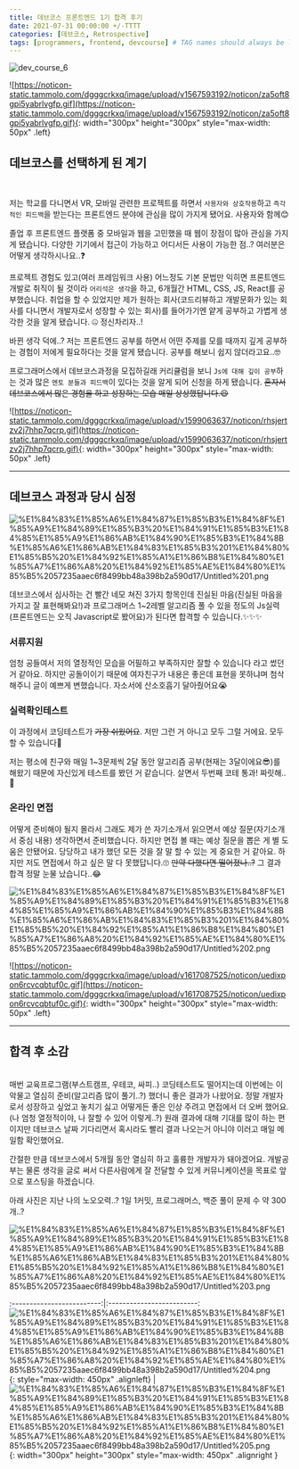 ```yaml
---
title: 데브코스 프론트엔드 1기 합격 후기
date: 2021-07-31 00:00:00 +/-TTTT
categories: [데브코스, Retrospective]
tags: [programmers, frontend, devcourse] # TAG names should always be lowercase
---
```


![dev_course_6](../../assets/img/posts/dev_course_6.png)

![https://noticon-static.tammolo.com/dgggcrkxq/image/upload/v1567593192/noticon/za5oft8gpi5yabrlvgfp.gif](https://noticon-static.tammolo.com/dgggcrkxq/image/upload/v1567593192/noticon/za5oft8gpi5yabrlvgfp.gif){: width="300px" height="300px" style="max-width: 50px" .left}

## 데브코스를 선택하게 된 계기

<br/>

저는 학교를 다니면서 VR, 모바일 관련한 프로젝트를 하면서 `사용자와 상호작용`하고 `즉각적인 피드백`을 받는다는 프론트엔드 분야에 관심을 많이 가지게 됐어요. 사용자와 함께😊

졸업 후 프론트엔드 플랫폼 중 모바일과 웹을 고민했을 때 웹이 장점이 많아 관심을 가지게 됐습니다. 다양한 기기에서 접근이 가능하고 어디서든 사용이 가능한 점..?
여러분은 어떻게 생각하시나요..❓

프로젝트 경험도 있고(여러 프레임워크 사용) 어느정도 기본 문법만 익히면 프론트엔드 개발로 취직이 될 것이라 `어리석은 생각`을 하고, 6개월간 HTML, CSS, JS, React를 공부했습니다. 취업을 할 수 있었지만 제가 원하는 회사(코드리뷰하고 개발문화가 있는 회사를 다니면서 개발자로서 성장할 수 있는 회사)를 들어가기엔 얕게 공부하고 가볍게 생각한 것을 알게 됐습니다. 🤐 정신차리자..!

바뀐 생각 덕에..? 저는 프론트엔드 공부를 하면서 어떤 주제를 모를 때까지 깊게 공부하는 경험이 저에게 필요하다는 것을 알게 됐습니다. 공부를 해보니 쉽지 않더라고요..🤓

프로그래머스에서 데브코스과정을 모집하길래 커리큘럼을 보니 `Js에 대해 깊이 공부`하는 것과 많은 `멘토 분들과 피드백`이 있다는 것을 알게 되어 신청을 하게 됐습니다. ~~혼자서 데브코스에서 많은 경험을 하고 성장하는 모습 매일 상상했답니다.😆~~

![https://noticon-static.tammolo.com/dgggcrkxq/image/upload/v1599063637/noticon/rhsjertzv2j7hhp7qcrp.gif](https://noticon-static.tammolo.com/dgggcrkxq/image/upload/v1599063637/noticon/rhsjertzv2j7hhp7qcrp.gif){: width="300px" height="300px" style="max-width: 50px" .left}

<hr>

## 데브코스 과정과 당시 심정

![%E1%84%83%E1%85%A6%E1%84%87%E1%85%B3%E1%84%8F%E1%85%A9%E1%84%89%E1%85%B3%20%E1%84%91%E1%85%B3%E1%84%85%E1%85%A9%E1%86%AB%E1%84%90%E1%85%B3%E1%84%8B%E1%85%A6%E1%86%AB%E1%84%83%E1%85%B3%201%E1%84%80%E1%85%B5%20%E1%84%92%E1%85%A1%E1%86%B8%E1%84%80%E1%85%A7%E1%86%A8%20%E1%84%92%E1%85%AE%E1%84%80%E1%85%B5%2057235aaec6f8499bb48a398b2a590d17/Untitled%201.png](../../assets/img/posts/dev_course_1.png)

데브코스에서 심사하는 건 빨간 네모 쳐진 3가지 항목인데 진실된 마음(진실된 마음을 가지고 잘 표현해봐요!)과 프로그래머스 1~2레벨 알고리즘 풀 수 있을 정도의 Js실력(프론트엔드는 오직 Javascript로 봤어요)가 된다면 합격할 수 있습니다.✨✨✨

### 서류지원

엄청 공들여서 저의 열정적인 모습을 어필하고 부족하지만 잘할 수 있습니다 라고 썼던거 같아요. 하지만 공돌이이기 때문에 여자친구가 내용은 좋은데 표현을 못하냐며 첨삭 해주니 글이 예쁘게 변했습니다. 자소서에 산소호흡기 달아줬어요😭

### 실력확인테스트

이 과정에서 코딩테스트가 ~~가장 쉬웠어요~~. 저만 그런 거 아니고 모두 그럴 거에요. 모두 할 수 있습니다🙌

저는 평소에 친구와 매일 1~3문제씩 2달 동안 알고리즘 공부(현재는 3달이에요😎)를 해왔기 때문에 자신있게 테스트를 봤던 거 같습니다. 살면서 두번째 코테 통과! 짜릿해..🎊

### 온라인 면접

어떻게 준비해야 될지 몰라서 그래도 제가 쓴 자기소개서 읽으면서 예상 질문(자기소개서 중심 내용) 생각하면서 준비했습니다. 하지만 면접 볼 때는 예상 질문을 뽑은 게 별 도움은 안됐어요. 당당하고 내가 했던 모든 것을 잘 말 할 수 있는 게 중요한 거 같아요. 하지만 저도 면접에서 하고 싶은 말 다 못했답니다.🙄 ~~만약 다했다면 떨어졌나..?~~ 그 결과 합격 정말 눈물 났습니다..😂

![%E1%84%83%E1%85%A6%E1%84%87%E1%85%B3%E1%84%8F%E1%85%A9%E1%84%89%E1%85%B3%20%E1%84%91%E1%85%B3%E1%84%85%E1%85%A9%E1%86%AB%E1%84%90%E1%85%B3%E1%84%8B%E1%85%A6%E1%86%AB%E1%84%83%E1%85%B3%201%E1%84%80%E1%85%B5%20%E1%84%92%E1%85%A1%E1%86%B8%E1%84%80%E1%85%A7%E1%86%A8%20%E1%84%92%E1%85%AE%E1%84%80%E1%85%B5%2057235aaec6f8499bb48a398b2a590d17/Untitled%202.png](../../assets/img/posts/dev_course_2.png)

![https://noticon-static.tammolo.com/dgggcrkxq/image/upload/v1617087525/noticon/uedixpon6rcvcqbtuf0c.gif](https://noticon-static.tammolo.com/dgggcrkxq/image/upload/v1617087525/noticon/uedixpon6rcvcqbtuf0c.gif){: width="300px" height="300px" style="max-width: 50px" .left}

<hr>

## 합격 후 소감

<br/>
매번 교육프로그램(부스트캠프, 우테코, 싸피..) 코딩테스트도 떨어지는데 이번에는 이 악물고 열심히 준비(알고리즘 많이 풀기..?) 했더니 좋은 결과가 나왔어요. 정말 개발자로서 성장하고 싶었고 놓치기 싫고 어떻게든 좋은 인상 주려고 면접에서 더 오버 했어요.(나 엄청 열정적이야, 나 잘할 수 있어 이렇게..?) 원래 결과에 대해 기대를 많이 하는 편이지만 데브코스 날짜 기다리면서 혹시라도 빨리 결과 나오는거 아니야 이러고 매일 메일함 확인했어요.

간절한 만큼 데브코스에서 5개월 동안 열심히 하고 훌륭한 개발자가 돼야겠어요. 개발공부는 물론 생각을 글로 써서 다른사람에게 잘 전달할 수 있게 커뮤니케이션을 목표로 앞으로 포스팅을 하겠습니다.

아래 사진은 지난 나의 노오오력..? 1일 1커밋, 프로그래머스, 백준 풀이 문제 수 약 300개..?

![%E1%84%83%E1%85%A6%E1%84%87%E1%85%B3%E1%84%8F%E1%85%A9%E1%84%89%E1%85%B3%20%E1%84%91%E1%85%B3%E1%84%85%E1%85%A9%E1%86%AB%E1%84%90%E1%85%B3%E1%84%8B%E1%85%A6%E1%86%AB%E1%84%83%E1%85%B3%201%E1%84%80%E1%85%B5%20%E1%84%92%E1%85%A1%E1%86%B8%E1%84%80%E1%85%A7%E1%86%A8%20%E1%84%92%E1%85%AE%E1%84%80%E1%85%B5%2057235aaec6f8499bb48a398b2a590d17/Untitled%203.png](../../assets/img/posts/dev_course_3.png)

:-------------------------:|:-------------------------:
![%E1%84%83%E1%85%A6%E1%84%87%E1%85%B3%E1%84%8F%E1%85%A9%E1%84%89%E1%85%B3%20%E1%84%91%E1%85%B3%E1%84%85%E1%85%A9%E1%86%AB%E1%84%90%E1%85%B3%E1%84%8B%E1%85%A6%E1%86%AB%E1%84%83%E1%85%B3%201%E1%84%80%E1%85%B5%20%E1%84%92%E1%85%A1%E1%86%B8%E1%84%80%E1%85%A7%E1%86%A8%20%E1%84%92%E1%85%AE%E1%84%80%E1%85%B5%2057235aaec6f8499bb48a398b2a590d17/Untitled%204.png](../../assets/img/posts/dev_course_4.png){: style="max-width: 450px" .alignleft} | ![%E1%84%83%E1%85%A6%E1%84%87%E1%85%B3%E1%84%8F%E1%85%A9%E1%84%89%E1%85%B3%20%E1%84%91%E1%85%B3%E1%84%85%E1%85%A9%E1%86%AB%E1%84%90%E1%85%B3%E1%84%8B%E1%85%A6%E1%86%AB%E1%84%83%E1%85%B3%201%E1%84%80%E1%85%B5%20%E1%84%92%E1%85%A1%E1%86%B8%E1%84%80%E1%85%A7%E1%86%A8%20%E1%84%92%E1%85%AE%E1%84%80%E1%85%B5%2057235aaec6f8499bb48a398b2a590d17/Untitled%205.png](../../assets/img/posts/dev_course_5.png){: width="300px" height="300px" style="max-width: 450px" .alignright }
